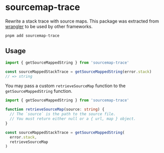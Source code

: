 # sourcemap-trace

Rewrite a stack trace with source maps. This package was extracted from [wrangler](https://github.com/cloudflare/workers-sdk/blob/main/packages/wrangler/) to be used by other frameworks.

```
pnpm add sourcemap-trace
```

## Usage

```ts
import { getSourceMappedString } from 'sourcemap-trace'

const sourceMappedStackTrace = getSourceMappedString(error.stack)
// => string
```

You may pass a custom `retrieveSourceMap` function to the `getSourceMappedString` function.

```ts
import { getSourceMappedString } from 'sourcemap-trace'

function retrieveSourceMap(source: string) {
  // The `source` is the path to the source file.
  // You must return either null or a { url, map } object.
}

const sourceMappedStackTrace = getSourceMappedString(
  error.stack,
  retrieveSourceMap
)
```
